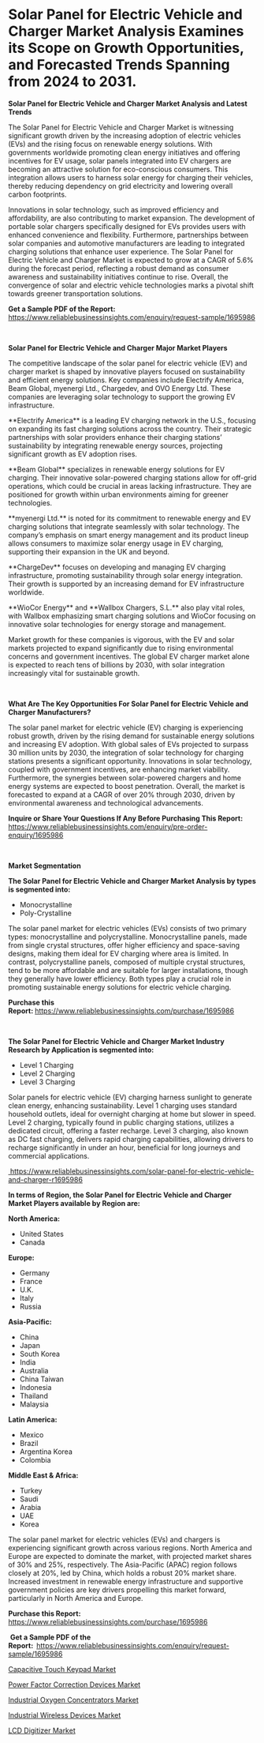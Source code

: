 <p><h1>Solar Panel for Electric Vehicle and Charger Market Analysis Examines its Scope on Growth Opportunities, and Forecasted Trends Spanning from 2024 to 2031.</h1></p><p><strong>Solar Panel for Electric Vehicle and Charger Market Analysis and Latest Trends</strong></p>
<p><p>The Solar Panel for Electric Vehicle and Charger Market is witnessing significant growth driven by the increasing adoption of electric vehicles (EVs) and the rising focus on renewable energy solutions. With governments worldwide promoting clean energy initiatives and offering incentives for EV usage, solar panels integrated into EV chargers are becoming an attractive solution for eco-conscious consumers. This integration allows users to harness solar energy for charging their vehicles, thereby reducing dependency on grid electricity and lowering overall carbon footprints. </p><p>Innovations in solar technology, such as improved efficiency and affordability, are also contributing to market expansion. The development of portable solar chargers specifically designed for EVs provides users with enhanced convenience and flexibility. Furthermore, partnerships between solar companies and automotive manufacturers are leading to integrated charging solutions that enhance user experience. The Solar Panel for Electric Vehicle and Charger Market is expected to grow at a CAGR of 5.6% during the forecast period, reflecting a robust demand as consumer awareness and sustainability initiatives continue to rise. Overall, the convergence of solar and electric vehicle technologies marks a pivotal shift towards greener transportation solutions.</p></p>
<p><strong>Get a Sample PDF of the Report:&nbsp;</strong> <a href="https://www.reliablebusinessinsights.com/enquiry/request-sample/1695986?utm_campaign=84&utm_medium=2&utm_source=Github&utm_content=ia&utm_term=19102024&utm_id=solar-panel-for-electric-vehicle-and-charger">https://www.reliablebusinessinsights.com/enquiry/request-sample/1695986</a></p>
<p>&nbsp;</p>
<p><strong>Solar Panel for Electric Vehicle and Charger Major Market Players</strong></p>
<p><p>The competitive landscape of the solar panel for electric vehicle (EV) and charger market is shaped by innovative players focused on sustainability and efficient energy solutions. Key companies include Electrify America, Beam Global, myenergi Ltd., Chargedev, and OVO Energy Ltd. These companies are leveraging solar technology to support the growing EV infrastructure.</p><p>**Electrify America** is a leading EV charging network in the U.S., focusing on expanding its fast charging solutions across the country. Their strategic partnerships with solar providers enhance their charging stations’ sustainability by integrating renewable energy sources, projecting significant growth as EV adoption rises.</p><p>**Beam Global** specializes in renewable energy solutions for EV charging. Their innovative solar-powered charging stations allow for off-grid operations, which could be crucial in areas lacking infrastructure. They are positioned for growth within urban environments aiming for greener technologies.</p><p>**myenergi Ltd.** is noted for its commitment to renewable energy and EV charging solutions that integrate seamlessly with solar technology. The company’s emphasis on smart energy management and its product lineup allows consumers to maximize solar energy usage in EV charging, supporting their expansion in the UK and beyond.</p><p>**ChargeDev** focuses on developing and managing EV charging infrastructure, promoting sustainability through solar energy integration. Their growth is supported by an increasing demand for EV infrastructure worldwide.</p><p>**WioCor Energy** and **Wallbox Chargers, S.L.** also play vital roles, with Wallbox emphasizing smart charging solutions and WioCor focusing on innovative solar technologies for energy storage and management.</p><p>Market growth for these companies is vigorous, with the EV and solar markets projected to expand significantly due to rising environmental concerns and government incentives. The global EV charger market alone is expected to reach tens of billions by 2030, with solar integration increasingly vital for sustainable growth.</p></p>
<p>&nbsp;</p>
<p><strong>What Are The Key Opportunities For Solar Panel for Electric Vehicle and Charger Manufacturers?</strong></p>
<p><p>The solar panel market for electric vehicle (EV) charging is experiencing robust growth, driven by the rising demand for sustainable energy solutions and increasing EV adoption. With global sales of EVs projected to surpass 30 million units by 2030, the integration of solar technology for charging stations presents a significant opportunity. Innovations in solar technology, coupled with government incentives, are enhancing market viability. Furthermore, the synergies between solar-powered chargers and home energy systems are expected to boost penetration. Overall, the market is forecasted to expand at a CAGR of over 20% through 2030, driven by environmental awareness and technological advancements.</p></p>
<p><strong>Inquire or Share Your Questions If Any Before Purchasing This Report:</strong> <a href="https://www.reliablebusinessinsights.com/enquiry/pre-order-enquiry/1695986?utm_campaign=84&utm_medium=2&utm_source=Github&utm_content=ia&utm_term=19102024&utm_id=solar-panel-for-electric-vehicle-and-charger">https://www.reliablebusinessinsights.com/enquiry/pre-order-enquiry/1695986</a></p>
<p>&nbsp;</p>
<p><strong>Market Segmentation</strong></p>
<p><strong>The Solar Panel for Electric Vehicle and Charger Market Analysis by types is segmented into:</strong></p>
<p><ul><li>Monocrystalline</li><li>Poly-Crystalline</li></ul></p>
<p><p>The solar panel market for electric vehicles (EVs) consists of two primary types: monocrystalline and polycrystalline. Monocrystalline panels, made from single crystal structures, offer higher efficiency and space-saving designs, making them ideal for EV charging where area is limited. In contrast, polycrystalline panels, composed of multiple crystal structures, tend to be more affordable and are suitable for larger installations, though they generally have lower efficiency. Both types play a crucial role in promoting sustainable energy solutions for electric vehicle charging.</p></p>
<p><strong>Purchase this Report:&nbsp;</strong><a href="https://www.reliablebusinessinsights.com/purchase/1695986?utm_campaign=84&utm_medium=2&utm_source=Github&utm_content=ia&utm_term=19102024&utm_id=solar-panel-for-electric-vehicle-and-charger">https://www.reliablebusinessinsights.com/purchase/1695986</a></p>
<p>&nbsp;</p>
<p><strong>The Solar Panel for Electric Vehicle and Charger Market Industry Research by Application is segmented into:</strong></p>
<p><ul><li>Level 1 Charging</li><li>Level 2 Charging</li><li>Level 3 Charging</li></ul></p>
<p><p>Solar panels for electric vehicle (EV) charging harness sunlight to generate clean energy, enhancing sustainability. Level 1 charging uses standard household outlets, ideal for overnight charging at home but slower in speed. Level 2 charging, typically found in public charging stations, utilizes a dedicated circuit, offering a faster recharge. Level 3 charging, also known as DC fast charging, delivers rapid charging capabilities, allowing drivers to recharge significantly in under an hour, beneficial for long journeys and commercial applications.</p></p>
<p><a href="https://www.reliablebusinessinsights.com/solar-panel-for-electric-vehicle-and-charger-r1695986?utm_campaign=84&utm_medium=2&utm_source=Github&utm_content=ia&utm_term=19102024&utm_id=solar-panel-for-electric-vehicle-and-charger">&nbsp;https://www.reliablebusinessinsights.com/solar-panel-for-electric-vehicle-and-charger-r1695986</a></p>
<p><strong>In terms of Region, the Solar Panel for Electric Vehicle and Charger Market Players available by Region are:</strong></p>
<p>
    <p> <strong> North America: </strong>
        <ul>
            <li>United States</li>
            <li>Canada</li>
        </ul>
        </p> 
    <p> <strong> Europe: </strong>
        <ul>
            <li>Germany</li>
            <li>France</li>
            <li>U.K.</li>
            <li>Italy</li>
            <li>Russia</li>
        </ul>
        </p> 
    <p> <strong> Asia-Pacific: </strong>
        <ul>
            <li>China</li>
            <li>Japan</li>
            <li>South Korea</li>
            <li>India</li>
            <li>Australia</li>
            <li>China Taiwan</li>
            <li>Indonesia</li>
            <li>Thailand</li>
            <li>Malaysia</li>
        </ul>
        </p> 
    <p> <strong> Latin America: </strong>
        <ul>
            <li>Mexico</li>
            <li>Brazil</li>
            <li>Argentina Korea</li>
            <li>Colombia</li>
        </ul>
        </p> 
    <p> <strong> Middle East & Africa: </strong>
        <ul>
            <li>Turkey</li>
            <li>Saudi</li>
            <li>Arabia</li>
            <li>UAE</li>
            <li>Korea</li>
        </ul>
    </p>
    </p>
<p><p>The solar panel market for electric vehicles (EVs) and chargers is experiencing significant growth across various regions. North America and Europe are expected to dominate the market, with projected market shares of 30% and 25%, respectively. The Asia-Pacific (APAC) region follows closely at 20%, led by China, which holds a robust 20% market share. Increased investment in renewable energy infrastructure and supportive government policies are key drivers propelling this market forward, particularly in North America and Europe.</p></p>
<p><strong>Purchase this Report: </strong><a href="https://www.reliablebusinessinsights.com/purchase/1695986?utm_campaign=84&utm_medium=2&utm_source=Github&utm_content=ia&utm_term=19102024&utm_id=solar-panel-for-electric-vehicle-and-charger">https://www.reliablebusinessinsights.com/purchase/1695986</a></p>
<p>&nbsp;<strong>Get a Sample PDF of the Report:&nbsp;&nbsp;</strong><a href="https://www.reliablebusinessinsights.com/enquiry/request-sample/1695986?utm_campaign=84&utm_medium=2&utm_source=Github&utm_content=ia&utm_term=19102024&utm_id=solar-panel-for-electric-vehicle-and-charger">https://www.reliablebusinessinsights.com/enquiry/request-sample/1695986</a></p>
<p><strong></strong></p>
<p><p><a href="https://github.com/akrenkthongy/Market-Research-Report-List-1/blob/main/capacitive-touch-keypad-market.md?utm_campaign=84&utm_medium=2&utm_source=Github&utm_content=ia&utm_term=19102024&utm_id=solar-panel-for-electric-vehicle-and-charger">Capacitive Touch Keypad Market</a></p><p><a href="https://www.linkedin.com/pulse/power-factor-correction-devices-market-size-growth-industry-yzbuc?utm_campaign=84&utm_medium=2&utm_source=Github&utm_content=ia&utm_term=19102024&utm_id=solar-panel-for-electric-vehicle-and-charger">Power Factor Correction Devices Market</a></p><p><a href="https://issuu.com/reportprime-2/docs/industrial-oxygen-concentrators-mar_77c3cea4def041?utm_campaign=84&utm_medium=2&utm_source=Github&utm_content=ia&utm_term=19102024&utm_id=solar-panel-for-electric-vehicle-and-charger">Industrial Oxygen Concentrators Market</a></p><p><a href="https://www.linkedin.com/pulse/global-industrial-wireless-devices-market-opportunities-ugpbc?utm_campaign=84&utm_medium=2&utm_source=Github&utm_content=ia&utm_term=19102024&utm_id=solar-panel-for-electric-vehicle-and-charger">Industrial Wireless Devices Market</a></p><p><a href="https://issuu.com/reportprime-2/docs/lcd-digitizer-market-size-2030.pptx_03a51828401ad9?utm_campaign=84&utm_medium=2&utm_source=Github&utm_content=ia&utm_term=19102024&utm_id=solar-panel-for-electric-vehicle-and-charger">LCD Digitizer Market</a></p></p>